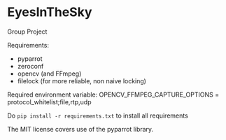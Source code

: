 # EyesInTheSky
Group Project

Requirements:
- pyparrot
- zeroconf
- opencv (and FFmpeg)
- filelock (for more reliable, non naive locking)

Required environment variable:
	OPENCV_FFMPEG_CAPTURE_OPTIONS = protocol_whitelist;file,rtp,udp

Do `pip install -r requirements.txt` to install all requirements

The MIT license covers use of the pyparrot library.